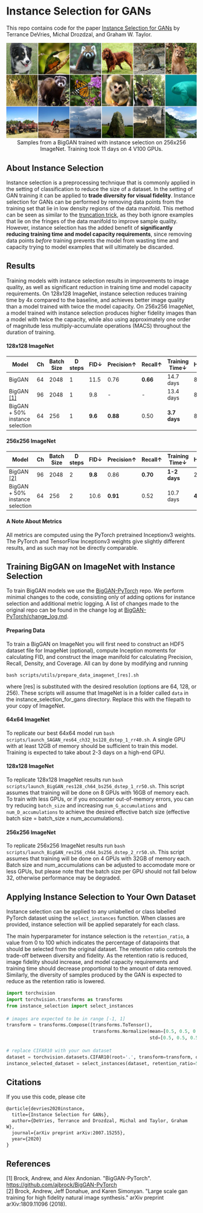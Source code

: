 # Instance Selection for GANs

This repo contains code for the paper [Instance Selection for GANs](https://arxiv.org/abs/2007.15255) by Terrance DeVries, Michal Drozdzal, and Graham W. Taylor. 

<p align="center">
  <img src="imgs/samples.png">
  Samples from a BigGAN trained with instance selection on 256x256 ImageNet. Training took 11 days on 4 V100 GPUs.
</p>

## About Instance Selection
Instance selection is a preprocessing technique that is commonly applied in the setting of classification to reduce the size of a dataset. In the setting of GAN training it can be applied to **trade diversity for visual fidelity**. Instance selection for GANs can be performed by removing data points from the training set that lie in low density regions of the data manifold. This method can be seen as similar to the [truncation trick](https://arxiv.org/abs/1809.11096), as they both ignore examples that lie on the fringes of the data manifold to improve sample quality. However, instance selection has the added benefit of **significantly reducing training time and model capacity requirements**, since removing data points *before* training prevents the model from wasting time and capacity trying to model examples that will ultimately be discarded.

## Results

Training models with instance selection results in improvements to image quality, as well as significant reduction in training time and model capacity requirements. On 128x128 ImageNet, instance selection reduces training time by 4x compared to the baseline, and achieves better image quality than a model trained with twice the model capacity. On 256x256 ImageNet, a model trained with instance selection produces higher fidelity images than a model with twice the capacity, while also using approximately one order of magnitude less multiply-accumulate operations (MACS) throughout the duration of training.

#### 128x128 ImageNet

| Model                                                     | Ch | Batch Size | D steps | FID↓      | Precision↑ | Recall↑ | Training Time↓ | Hardware↓ |
|-----------------------------------------------------------|----|------------|---------|-----------|------------|---------|---------------|----------|
| BigGAN                                                    | 64 | 2048       | 1       | 11.5      | 0.76       | **0.66**| 14.7 days     | 8 V100  |
| BigGAN [[1]](https://github.com/ajbrock/BigGAN-PyTorch)   | 96 | 2048       | 1       | 9.8       | -          | -       | 13.4 days     | 8 V100  |
| BigGAN + 50% instance selection                           | 64 | 256        | 1       | **9.6**   | **0.88**   | 0.50    | **3.7 days**  | 8 V100  |

#### 256x256 ImageNet

| Model                                           | Ch | Batch Size | D steps | FID↓            | Precision↑ | Recall↑ | Training Time↓ | Hardware↓ |
|-------------------------------------------------|----|------------|---------|-----------------|------------|---------|----------------|-----------|
| BigGAN [[2]](https://arxiv.org/abs/1809.11096)  | 96 | 2048       | 2       | **9.8**         | 0.86       |**0.70** | **1-2 days**   | 256 TPUv3 |
| BigGAN + 50% instance selection                 | 64 | 256        | 2       | 10.6            | **0.91**   | 0.52    | 10.7 days      | **4 V100** |


#### A Note About Metrics

All metrics are computed using the PyTorch pretrained Inceptionv3 weights. The PyTorch and TensorFlow Inceptionv3 weights give slightly different results, and as such may not be directly comparable.

## Training BigGAN on ImageNet with Instance Selection

To train BigGAN models we use the [BigGAN-PyTorch](https://github.com/ajbrock/BigGAN-PyTorch) repo. We perform minimal changes to the code, consisting only of adding options for instance selection and additional metric logging. A list of changes made to the original repo can be found in the change log at [BigGAN-PyTorch/change_log.md](https://github.com/uoguelph-mlrg/instance_selection_for_gans/blob/master/BigGAN-PyTorch/change_log.md). 

#### Preparing Data
To train a BigGAN on ImageNet you will first need to construct an HDF5 dataset file for ImageNet (optional), compute Inception moments for calculating FID, and construct the image manifold for calculating Precision, Recall, Density, and Coverage. All can by done by modifying and running 
```
bash scripts/utils/prepare_data_imagenet_[res].sh
```
where [res] is substituted with the desired resolution (options are 64, 128, or 256). These scripts will assume that ImageNet is in a folder called `data` in the instance_selection_for_gans directory. Replace this with the filepath to your copy of ImageNet. 

#### 64x64 ImageNet
To replicate our best 64x64 model run `bash scripts/launch_SAGAN_res64_ch32_bs128_dstep_1_rr40.sh`. A single GPU with at least 12GB of memory should be sufficient to train this model. Training is expected to take about 2-3 days on a high-end GPU.

#### 128x128 ImageNet
To replicate 128x128 ImageNet results run `bash scripts/launch_BigGAN_res128_ch64_bs256_dstep_1_rr50.sh`. This script assumes that training will be done on 8 GPUs with 16GB of memory each. To train with less GPUs, or if you encounter out-of-memory errors, you can try reducing `batch_size` and increasing `num_G_accumulations` and `num_D_accumulations` to achieve the desired effective batch size (effective batch size = batch_size x num_accumulations).

#### 256x256 ImageNet
To replicate 256x256 ImageNet results run `bash scripts/launch_BigGAN_res256_ch64_bs256_dstep_2_rr50.sh`. This script assumes that training will be done on 4 GPUs with 32GB of memory each. Batch size and num_accumulations can be adjusted to accomodate more or less GPUs, but please note that the batch size per GPU should not fall below 32, otherwise performance may be degraded.

## Applying Instance Selection to Your Own Dataset

Instance selection can be applied to any unlabelled or class labelled PyTorch dataset using the `select_instances` function. When classes are provided, instance selection will be applied separately for each class.  

The main hyperparameter for instance selection is the `retention_ratio`, a value from 0 to 100 which indicates the percentage of datapoints that should be selected from the original dataset. The retention ratio controls the trade-off between diversity and fidelity. As the retention ratio is reduced, image fidelity should increase, and model capacity requirements and training time should decrease proportional to the amount of data removed. Similarly, the diversity of samples produced by the GAN is expected to reduce as the retention ratio is lowered. 

```python
import torchvision
import torchvision.transforms as transforms
from instance_selection import select_instances

# images are expected to be in range [-1, 1]
transform = transforms.Compose([transforms.ToTensor(),
                                transforms.Normalize(mean=[0.5, 0.5, 0.5],
                                                     std=[0.5, 0.5, 0.5])])

# replace CIFAR10 with your own dataset 
dataset = torchvision.datasets.CIFAR10(root='.', transform=transform, download=True)
instance_selected_dataset = select_instances(dataset, retention_ratio=50)
```

## Citations
If you use this code, please cite
```
@article{devries2020instance,
  title={Instance Selection for GANs},
  author={DeVries, Terrance and Drozdzal, Michal and Taylor, Graham W},
  journal={arXiv preprint arXiv:2007.15255},
  year={2020}
}
```

## References
[1] Brock, Andrew, and Alex Andonian. "BigGAN-PyTorch". https://github.com/ajbrock/BigGAN-PyTorch  
[2] Brock, Andrew, Jeff Donahue, and Karen Simonyan. "Large scale gan training for high fidelity natural image synthesis." arXiv preprint arXiv:1809.11096 (2018).
